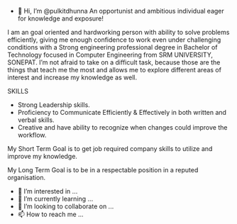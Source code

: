 - 👋 Hi, I’m @pulkitdhunna An opportunist and ambitious individual eager for knowledge and exposure!

I am an goal oriented and hardworking person with ability to solve problems efficiently, giving me enough confidence to work even under challenging conditions with a Strong engineering professional degree in Bachelor of Technology focused in Computer Engineering from SRM UNIVERSITY, SONEPAT. I’m not afraid to take on a difficult task, because those are the things that teach me the most and allows me to explore different areas of interest and increase my knowledge as well. 

SKILLS
- Strong Leadership skills.
- Proficiency to Communicate Efficiently & Effectively in both written and verbal skills.
- Creative and have ability to recognize when changes could improve the workflow.

My Short Term Goal is to get job required company skills to utilize and improve my knowledge.

My Long Term Goal is to be in a respectable position in a reputed organisation.

- 👀 I’m interested in ...
- 🌱 I’m currently learning ...
- 💞️ I’m looking to collaborate on ...
- 📫 How to reach me ...

<!---
pulkitdhunna/pulkitdhunna is a ✨ special ✨ repository because its `README.md` (this file) appears on your GitHub profile.
You can click the Preview link to take a look at your changes.
--->

